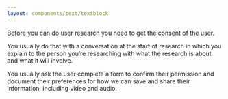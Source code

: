 ```yaml
---
layout: components/text/textblock
---
```


Before you can do user research you need to get the consent of the user.

You usually do that with a conversation at the start of research in which you explain to the person you’re researching with what the research is about and what it will involve.

You usually ask the user complete a form to confirm their permission and document their preferences for how we can save and share their information, including video and audio.
